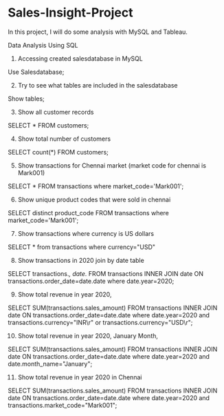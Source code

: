 # Sales-Insight-Project
In this project, I will do some analysis with MySQL and Tableau. 

Data Analysis Using SQL

1. Accessing created salesdatabase in MySQL

Use Salesdatabase;

2. Try to see what tables are included in the salesdatabase

Show tables;

3. Show all customer records

SELECT * FROM customers;

4. Show total number of customers

SELECT count(*) FROM customers;

5. Show transactions for Chennai market (market code for chennai is Mark001)

SELECT * FROM transactions where market_code='Mark001';

6. Show unique product codes that were sold in chennai

SELECT distinct product_code FROM transactions where market_code='Mark001';

7. Show transactions where currency is US dollars

SELECT * from transactions where currency="USD"

8. Show transactions in 2020 join by date table

SELECT transactions.*, date.* FROM transactions INNER JOIN date ON transactions.order_date=date.date where date.year=2020;

9. Show total revenue in year 2020,

SELECT SUM(transactions.sales_amount) FROM transactions INNER JOIN date ON transactions.order_date=date.date where date.year=2020 and transactions.currency="INR\r" or transactions.currency="USD\r";

10. Show total revenue in year 2020, January Month,

SELECT SUM(transactions.sales_amount) FROM transactions INNER JOIN date ON transactions.order_date=date.date where date.year=2020 and date.month_name="January";

11. Show total revenue in year 2020 in Chennai

SELECT SUM(transactions.sales_amount) FROM transactions INNER JOIN date ON transactions.order_date=date.date where date.year=2020 and transactions.market_code="Mark001";
